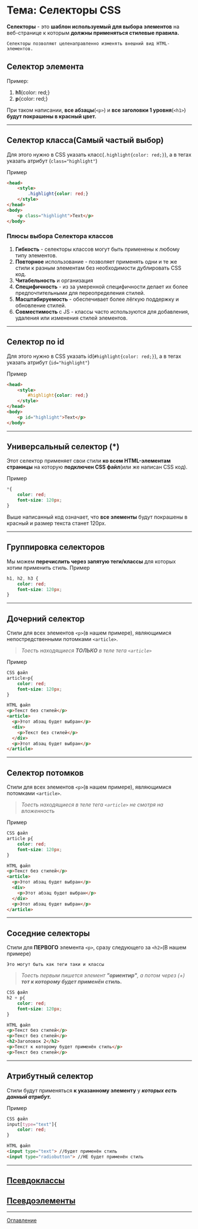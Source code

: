 # Тема: Селекторы CSS
**Селекторы** - это **шаблон используемый для выбора элементов** на веб-странице к которым **должны применяться стилевые правила.**  

    Селекторы позволяют целенаправленно изменять внешний вид HTML-элементов. 

## Селектор элемента
Пример:
1. **h1**{color: red;}  
2. **p**{color: red;}

При таком написании, **все абзацы**(`<p>`) и **все заголовки 1 уровня**(`<h1>`) **будут покрашены в красный цвет.**
***

## Селектор класса(Самый частый выбор)
Для этого нужно в CSS указать класс(`.highlight{color: red;}`), а в тегах указать атрибут (`class="highlight"`)

Пример
```HTML
<head>
    <style>
        .highlight{color: red;}
    </style>
</head>
<body>
    <p class="highlight">Text</p>
</body>
```
### Плюсы выбора Селектора классов
1. **Гибкость** - селекторы классов могут быть применены к любому типу элементов.
2. **Повторное** использование - позволяет применять одни и те же стили к разным элементам без необходимости дублировать CSS код.
3. **Читабельность** и организация
4. **Специфичность** - из за умеренной специфичности делает их более предпочтительными для переопределения стилей. 
5. **Масштабируемость** - обеспечивает более лёгкую поддержку и обновление стилей.
6. **Совместимость** с JS - классы часто используются для добавления, удаления или изменения стилей элементов.
***

## Селектор по id
Для этого нужно в CSS указать id(`#highlight{color: red;}`), а в тегах указать атрибут (`id="highlight"`)

Пример
```HTML
<head>
    <style>
        #highlight{color: red;}
    </style>
</head>
<body>
    <p id="highlight">Text</p>
</body>
```
***

## Универсальный селектор (*)
Этот селектор применяет свои стили **ко всем HTML-элементам страницы** на которую **подключен CSS файл**(или же написан CSS код).

Пример
```CSS
*{
    color: red;
    font-size: 120px;
}
```
Выше написанный код означает, что **все элементы** будут покрашены в красный и размер текста станет 120px.
***

## Группировка селекторов
Мы можем **перечислить через запятую теги/классы** для которых хотим применить стиль.
Пример
```CSS
h1, h2, h3 {
    color: red;
    font-size: 120px;
}
```
***

## Дочерний селектор
Стили для всех элементов `<p>`(в нашем примере), являющимися непостредственными потомками `<article>`. 
>_Тоесть находящиеся **ТОЛЬКО** в теле тега `<article>`_  

Пример
```CSS
CSS файл
article>p{
    color: red;
    font-size: 120px;
}
```
```HTML
HTML файл
<p>Текст без стилей</p>
<article>
  <p>Этот абзац будет выбран</p>
  <div>
    <p>Текст без стилей</p>
  </div>
  <p>Этот абзац будет выбран</p>
</article>
```
***

## Селектор потомков
Стили для всех элементов `<p>`(в нашем примере), являющимися потомками `<article>`. 
>_Тоесть находящиеся в теле тега `<article>` не смотря на вложенность_  

Пример
```CSS
CSS файл
article p{
    color: red;
    font-size: 120px;
}
```
```HTML
HTML файл
<p>Текст без стилей</p>
<article>
  <p>Этот абзац будет выбран</p>
  <div>
    <p>Этот абзац будет выбран</p>
  </div>
  <p>Этот абзац будет выбран</p>
</article>
```
***

## Соседние селекторы
Стили для **ПЕРВОГО** элемента `<p>`, сразу следующего за `<h2>`(В нашем примере)

    Это могут быть как теги таки и классы

>_Тоесть первым пишется элемент **"ориентир"**, а потом через (+) **тот к которому будет применён стиль.**_

```CSS
CSS файл
h2 + p{
    color: red;
    font-size: 120px;
}
```
```HTML
HTML файл
<p>Текст без стилей</p>
<p>Текст без стилей</p>
<h2>Заголовок 2</h2>
<p>Текст к которому будет применён стиль</p>
<p>Текст без стилей</p>
```
***

## Атрибутный селектор
Стили будут применяться **к указанному элементу** у **_которых есть данный атрибут._**

Пример
```CSS
CSS файл
input[type="text"]{
    color: red;
}
```
```HTML
HTML файл
<input type="text"> //будет применён стиль
<input type="radiobutton"> //НЕ будет применён стиль
```
***

## [Псевдоклассы](https://developer.mozilla.org/ru/docs/Web/CSS/Pseudo-classes)

## [Псевдоэлементы](https://developer.mozilla.org/ru/docs/Web/CSS/Pseudo-elements)

***
[Оглавление](./../001_markdown/03_menu.md)